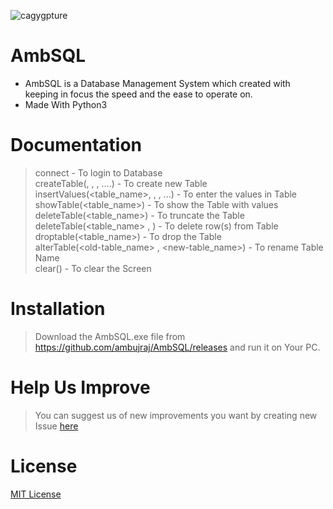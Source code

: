 ![cagygpture](https://user-images.githubusercontent.com/29935993/49330883-01a3c680-f5bb-11e8-9a62-6f37ffad9a72.PNG)
<br>
# AmbSQL
* AmbSQL is a Database Management System which created with keeping in focus the speed and the ease to operate on.
* Made With Python3

# Documentation
> connect                                                            - To login to Database<br>
> createTable(<table-name>, <column1-name> , <column2-name>, ....)   - To create new Table<br>
> insertValues(<table_name>, <column1-value> , <column2-value>, ...) - To enter the values in Table<br>
> showTable(<table_name>)                                            - To show the Table with values<br>
> deleteTable(<table_name>)                                          - To truncate the Table<br>
> deleteTable(<table_name> , <condition>)                            - To delete row(s) from Table<br>
> droptable(<table_name>)                                            - To drop the Table<br>
> alterTable(<old-table_name> , <new-table_name>)                    - To rename Table Name<br>
> clear()                                                            - To clear the Screen<br>

# Installation
> Download the AmbSQL.exe file from https://github.com/ambujraj/AmbSQL/releases and run it on Your PC.

# Help Us Improve
> You can suggest us of new improvements you want by creating new Issue [here](https://github.com/ambujraj/AmbSQL/issues)

# License
[MIT License](https://github.com/ambujraj/AmbSQL/blob/master/LICENSE)
